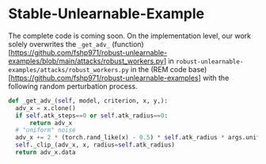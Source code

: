 # Stable-Unlearnable-Example
The complete code is coming soon. On the implementation level, our work solely overwrites the `_get_adv_` (function)[https://github.com/fshp971/robust-unlearnable-examples/blob/main/attacks/robust_workers.py] in `robust-unlearnable-examples/attacks/robust_workers.py` in the (REM code base)[https://github.com/fshp971/robust-unlearnable-examples] with the following random perturbation process. 

```python
def _get_adv_(self, model, criterion, x, y,):
  adv_x = x.clone()
  if self.atk_steps==0 or self.atk_radius==0:
      return adv_x
  # "uniform" noise
  adv_x += 2 * (torch.rand_like(x) - 0.5) * self.atk_radius * args.uniform_scale
  self._clip_(adv_x, x, radius=self.atk_radius)
  return adv_x.data
```
